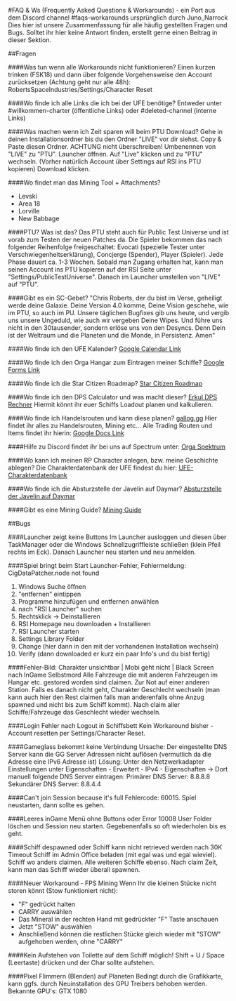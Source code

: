 #FAQ & Ws (Frequently Asked Questions & Workarounds) - ein Port aus dem Discord channel #faqs-workarounds ursprünglich durch Juno_Narrock
Dies hier ist unsere Zusammenfassung für alle häufig gestellten Fragen und Bugs. Solltet ihr hier keine Antwort finden, erstellt gerne einen Beitrag in dieser Sektion.

##Fragen

####Was tun wenn alle Workarounds nicht funktionieren?
Einen kurzen trinken (FSK18) und dann über folgende Vorgehensweise den Account zurücksetzen (Achtung geht nur alle 48h): RobertsSpaceIndustries/Settings/Character Reset

####Wo finde ich alle Links die ich bei der UFE benötige?
Entweder unter #willkommen-charter (öffentliche Links) oder #deleted-channel (interne Links)

####Was machen wenn ich Zeit sparen will beim PTU Download?
Gehe in deinen Installationsordner bis du den Ordner "LIVE" vor dir siehst.
Copy & Paste diesen Ordner. ACHTUNG nicht überschreiben!
Umbenennen von "LIVE" zu "PTU".
Launcher öffnen.
Auf "Live" klicken und zu "PTU" wechseln. (Vorher natürlich Account über Settings auf RSI ins PTU kopieren)
Download klicken.

####Wo findet man das Mining Tool + Attachments?

- Levski
- Area 18
- Lorville
- New Babbage

####PTU? Was ist das?
Das PTU steht auch für Public Test Universe und ist vorab zum Testen der neuen Patches da. Die Spieler bekommen das nach folgender Reihenfolge freigeschaltet: Evocati (spezielle Tester unter Verschwiegenheitserklärung), Concjerge (Spender), Player (Spieler).
Jede Phase dauert ca. 1-3 Wochen.
Sobald man Zugang erhalten hat, kann man seinen Account ins PTU kopieren auf der RSI Seite unter "Settings/PublicTestUniverse".
Danach im Launcher umstellen von "LIVE" auf "PTU".

####Gibt es ein SC-Gebet?
"Chris Roberts, der du bist im Verse, geheiligt werde deine Galaxie. Deine Version 4.0 komme, Deine Vision geschehe, wie im PTU, so auch im PU. Unsere täglichen Bugfixes gib uns heute, und vergib uns unsere Ungeduld, wie auch wir vergeben Deine Wipes. Und führe uns nicht in den 30tausender, sondern erlöse uns von den Desyncs. Denn Dein ist der Weltraum und die Planeten und die Monde, in Persistenz. Amen"

####Wo finde ich den UFE Kalender?
[Google Calendar Link](https://calendar.google.com/calendar?cid=M2hwcWpqbGJsa2RuZ2ZkbXZtcWxsMmxxMjBAZ3JvdXAuY2FsZW5kYXIuZ29vZ2xlLmNvbQ)

####Wo finde ich den Orga Hangar zum Eintragen meiner Schiffe?
[Google Forms Link](https://forms.gle/1Cj4aqw3EpkB46bj7)

####Wo finde ich die Star Citizen Roadmap?
[Star Citizen Roadmap](https://robertsspaceindustries.com/roadmap/board/1-Star-Citizen)

####Wo finde ich den DPS Calculator und was macht dieser?
[Erkul DPS Rechner](https://www.erkul.games/calculator)
Hiermit könnt ihr euer Schiffs Loadout planen und kalkulieren.

####Wo finde ich Handelsrouten und kann diese planen?
[gallog.gg](https://www.gallog.co/)
Hier findet ihr alles zu Handelsrouten, Mining etc...
Alle Trading Routen und Items findet ihr hierin:
[Google Docs Link](https://docs.google.com/spreadsheets/d/1uJia0JCt7sL3bvI_89ed-2TThnITCbMPN2yKbf-veAY/edit#gid=809330379)

####Hilfe zu Discord findet ihr bei uns auf Spectrum unter:
[Orga Spektrum](https://robertsspaceindustries.com/spectrum/community/CDTC/forum/173439/thread/discord-info-s)

####Wo kann ich meinen RP Character anlegen, bzw. meine Geschichte ablegen?
Die Charakterdatenbank der UFE findest du hier:
[UFE-Charakterdatenbank](https://robertsspaceindustries.com/spectrum/community/CDTC/forum/176194?page=1&sort=hot)

####Wo finde ich die Absturzstelle der Javelin auf Daymar?
[Absturzstelle der Javelin auf Daymar](https://sc-workarounds.de/2019/05/17/javelin-wrack-daymar/)

####Gibt es eine Mining Guide?
[Mining Guide](https://www.space4games.com/star-citizen/star-citizen-der-ultimative-mining-guide/id-1011/)

##Bugs

####Launcher zeigt keine Buttons
Im Launcher ausloggen und diesen über TaskManager oder die Windows Schnellzugriffleiste schließen (klein Pfeil rechts im Eck). Danach Launcher neu starten und neu anmelden.

####Spiel bringt beim Start Launcher-Fehler, Fehlermeldung: CigDataPatcher.node not found

1. Windows Suche öffnen
2. "entfernen" eintippen 
3. Programme hinzufügen und entfernen anwählen
4. nach "RSI Launcher" suchen
5. Rechtsklick -> Deinstallieren
6. RSI Homepage neu downloaden + Installieren
7. RSI Launcher starten
8. Settings Library Folder
9. Change (hier dann in den mit der vorhandenen Installation wechseln)
10. Verify (dann downloaded er kurz ein paar Info's und du bist fertig)

####Fehler-Bild: Charakter unsichtbar | Mobi geht nicht | Black Screen nach InGame Selbstmord
Alle Fahrzeuge die mit anderen Fahrzeugen im Hangar etc. gestored worden sind claimen. Zur Not auf einer anderen Station.
Falls es danach nicht geht, Charakter Geschlecht wechseln (man kann auch hier den Rest claimen falls man anderenfalls ohne Anzug spawned und nicht bis zum Schiff kommt).
Nach claim aller Schiffe/Fahrzeuge das Geschlecht wieder wechseln.

####Login Fehler nach Logout in Schiffsbett
Kein Workaround bisher - Account resetten per Settings/Character Reset.

####Gameglass bekommt keine Verbindung
Ursache: Der eingestellte DNS Server kann die GG Server Adressen nicht auflösen (vermutlich da die Adresse eine IPv6 Adresse ist)
Lösung: Unter den Netzwerkadapter Einstellungen unter Eigenschaften - Erweitert - IPv4 - Eigenschaften -> Dort manuell folgende DNS Server eintragen:
Primärer DNS Server: 8.8.8.8
Sekundärer DNS Server: 8.8.4.4

####Can't join Session because it's full
Fehlercode: 60015.
Spiel neustarten, dann sollte es gehen.

####Leeres inGame Menü ohne Buttons oder Error 10008
User Folder löschen und Session neu starten.
Gegebenenfalls so oft wiederholen bis es geht.

####Schiff despawned oder Schiff kann nicht retrieved werden nach 30K Timeout
Schiff im Admin Office beladen (mit egal was und egal wieviel).
Schiff wo anders claimen.
Alle weiteren Schiffe ebenso.
Nach claim Zeit, kann man das Schiff wieder überall spawnen.

####Neuer Workaround - FPS Mining
Wenn Ihr die kleinen Stücke nicht storen könnt (Stow funktioniert nicht):

- "F" gedrückt halten
- CARRY auswählen
- Das Mineral in der rechten Hand mit gedrückter "F" Taste anschauen
- Jetzt "STOW" auswählen
- Anschließend können die restlichen Stücke gleich wieder mit "STOW" aufgehoben werden, ohne "CARRY"

####Kein Aufstehen von Toilette auf dem Schiff möglich!
Shift + U / Space (Leertaste) drücken und der Char sollte aufstehen.

####Pixel Flimmern (Blenden) auf Planeten
Bedingt durch die Grafikkarte, kann ggfs. durch Neuinstallation des GPU Treibers behoben werden.
Bekannte GPU's: GTX 1080
